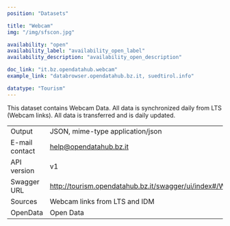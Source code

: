 ```yaml
---
position: "Datasets"

title: "Webcam"
img: "/img/sfscon.jpg"

availability: "open"
availability_label: "availability_open_label"
availability_description: "availability_open_description"

doc_link: "it.bz.opendatahub.webcam"
example_link: "databrowser.opendatahub.bz.it, suedtirol.info"

datatype: "Tourism"
---
```


This dataset contains Webcam Data. All data is synchronized daily from LTS (Webcam links). All data is transferred and is daily updated.

|                |                                                               |
| :------------- | ------------------------------------------------------------- |
| Output         | JSON, mime-type application/json                              |
| E-mail contact | help@opendatahub.bz.it                                        |
| API version    | v1                                                            |
| Swagger URL    | http://tourism.opendatahub.bz.it/swagger/ui/index#/WebcamInfo |
| Sources        | Webcam links from LTS and IDM                                 |
| OpenData       | Open Data                                                     |
